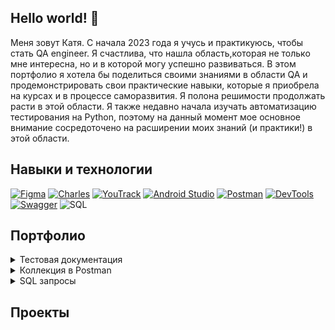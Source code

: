 ## Hello world! 👋
Меня зовут Катя. С начала 2023 года я учусь и практикуюсь, чтобы стать QA engineer. Я счастлива, что нашла область,которая не только мне интересна, но и в которой могу успешно развиваться. В этом портфолио я хотела бы поделиться своими знаниями в области QA и продемонстрировать свои практические навыки, которые я приобрела на курсах и в процессе саморазвития. Я полона решимости продолжать расти в этой области. Я также недавно начала изучать автоматизацию тестирования на Python, поэтому на данный момент мое основное внимание сосредоточено на расширении моих знаний (и практики!) в этой области.
## Навыки и технологии
[![Figma](https://img.shields.io/badge/Figma-000000?style=for-the-badge&logo=figma&logoColor=5551FF)](https://www.figma.com/)
[![Charles](https://img.shields.io/badge/Charles-000000?style=for-the-badge&logo=charles&logoColor=bbddee)](https://www.charlesproxy.com/)
[![YouTrack](https://img.shields.io/badge/YouTrack-000000?style=for-the-badge&logo=youtrack&logoColor=bbddee)](https://www.jetbrains.com/ru-ru/youtrack/)
[![Android Studio](https://img.shields.io/badge/Android_Studio-000000?style=for-the-badge&logo=AndroidStudio&logoColor=34a853)](https://developer.android.com/studio)
[![Postman](https://img.shields.io/badge/Postman-000000?style=for-the-badge&logo=Postman&logoColor=e05320)](https://www.postman.com/)
[![DevTools](https://img.shields.io/badge/DevTools-000000?style=for-the-badge&logo=googlechrome&logoColor=1E90FF)](https://developer.chrome.com/docs/devtools?hl=ru)
[![Swagger](https://img.shields.io/badge/Swagger-000000?style=for-the-badge&logo=Swagger&logoColor=89bf04)](https://swagger.io/)
![SQL](https://img.shields.io/badge/SQL-000000?style=for-the-badge&logo=SQL&logoColor=89bf04)
## Портфолио

<details>
<summary>Тестовая документация</summary>
Чек листы <br>
Тест кейсы <br>
Баг-репорты <br>
Mind Maps <br>
</details>
<details>
<summary>Коллекция в Postman</summary>
Название проекта
</details>
<details>
<summary>SQL запросы</summary>
Название проекта
</details>

## Проекты
